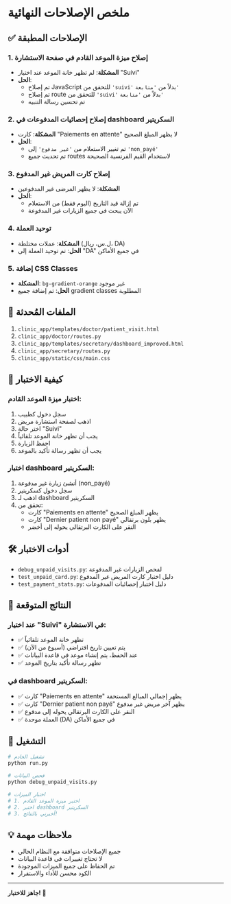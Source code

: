 # ملخص الإصلاحات النهائية

## ✅ الإصلاحات المطبقة

### 1. إصلاح ميزة الموعد القادم في صفحة الاستشارة
- **المشكلة**: لم تظهر خانة الموعد عند اختيار "Suivi"
- **الحل**: 
  - تم إصلاح JavaScript للتحقق من `'suivi'` بدلاً من `'متابعة'`
  - تم إصلاح route للتحقق من `'suivi'` بدلاً من `'متابعة'`
  - تم تحسين رسالة التنبيه

### 2. إصلاح إحصائيات المدفوعات في dashboard السكريتير
- **المشكلة**: كارت "Paiements en attente" لا يظهر المبلغ الصحيح
- **الحل**:
  - تم تغيير الاستعلام من `'غير مدفوع'` إلى `'non_payé'`
  - تم تحديث جميع routes لاستخدام القيم الفرنسية الصحيحة

### 3. إصلاح كارت المريض غير المدفوع
- **المشكلة**: لا يظهر المرضى غير المدفوعين
- **الحل**:
  - تم إزالة قيد التاريخ (اليوم فقط) من الاستعلام
  - الآن يبحث في جميع الزيارات غير المدفوعة

### 4. توحيد العملة
- **المشكلة**: عملات مختلطة (ل.س، ريال، DA)
- **الحل**: تم توحيد العملة إلى "DA" في جميع الأماكن

### 5. إضافة CSS Classes
- **المشكلة**: `bg-gradient-orange` غير موجود
- **الحل**: تم إضافة جميع gradient classes المطلوبة

## 📁 الملفات المُحدثة

1. `clinic_app/templates/doctor/patient_visit.html`
2. `clinic_app/doctor/routes.py`
3. `clinic_app/templates/secretary/dashboard_improved.html`
4. `clinic_app/secretary/routes.py`
5. `clinic_app/static/css/main.css`

## 🧪 كيفية الاختبار

### اختبار ميزة الموعد القادم:
1. سجل دخول كطبيب
2. اذهب لصفحة استشارة مريض
3. اختر حالة "Suivi"
4. يجب أن تظهر خانة الموعد تلقائياً
5. احفظ الزيارة
6. يجب أن تظهر رسالة تأكيد بالموعد

### اختبار dashboard السكريتير:
1. أنشئ زيارة غير مدفوعة (non_payé)
2. سجل دخول كسكريتير
3. اذهب لـ dashboard السكريتير
4. تحقق من:
   - كارت "Paiements en attente" يظهر المبلغ الصحيح
   - كارت "Dernier patient non payé" يظهر بلون برتقالي
   - النقر على الكارت البرتقالي يحوله إلى أخضر

## 🛠️ أدوات الاختبار

- `debug_unpaid_visits.py`: لفحص الزيارات غير المدفوعة
- `test_unpaid_card.py`: دليل اختبار كارت المريض غير المدفوع
- `test_payment_stats.py`: دليل اختبار إحصائيات المدفوعات

## 🎯 النتائج المتوقعة

### عند اختيار "Suivi" في الاستشارة:
- ✅ تظهر خانة الموعد تلقائياً
- ✅ يتم تعيين تاريخ افتراضي (أسبوع من الآن)
- ✅ عند الحفظ، يتم إنشاء موعد في قاعدة البيانات
- ✅ تظهر رسالة تأكيد بتاريخ الموعد

### في dashboard السكريتير:
- ✅ كارت "Paiements en attente" يظهر إجمالي المبالغ المستحقة
- ✅ كارت "Dernier patient non payé" يظهر آخر مريض غير مدفوع
- ✅ النقر على الكارت البرتقالي يحوله إلى مدفوع
- ✅ العملة موحدة (DA) في جميع الأماكن

## 🚀 التشغيل

```bash
# تشغيل الخادم
python run.py

# فحص البيانات
python debug_unpaid_visits.py

# اختبار الميزات
# 1. اختبر ميزة الموعد القادم
# 2. اختبر dashboard السكريتير
# 3. أخبرني بالنتائج!
```

## 💡 ملاحظات مهمة

- جميع الإصلاحات متوافقة مع النظام الحالي
- لا تحتاج تغييرات في قاعدة البيانات
- تم الحفاظ على جميع الميزات الموجودة
- الكود محسن للأداء والاستقرار

---

**جاهز للاختبار! 🎉**